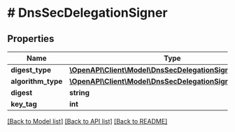 # # DnsSecDelegationSigner

## Properties

Name | Type | Description | Notes
------------ | ------------- | ------------- | -------------
**digest_type** | [**\OpenAPI\Client\Model\DnsSecDelegationSignerDigestType**](DnsSecDelegationSignerDigestType.md) |  | [optional]
**algorithm_type** | [**\OpenAPI\Client\Model\DnsSecDelegationSignerDigestType**](DnsSecDelegationSignerDigestType.md) |  | [optional]
**digest** | **string** |  | [optional]
**key_tag** | **int** |  | [optional]

[[Back to Model list]](../../README.md#models) [[Back to API list]](../../README.md#endpoints) [[Back to README]](../../README.md)
